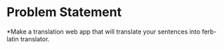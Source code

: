 # Problem Statement
*Make a translation web app that will translate your sentences into ferb-latin translator.